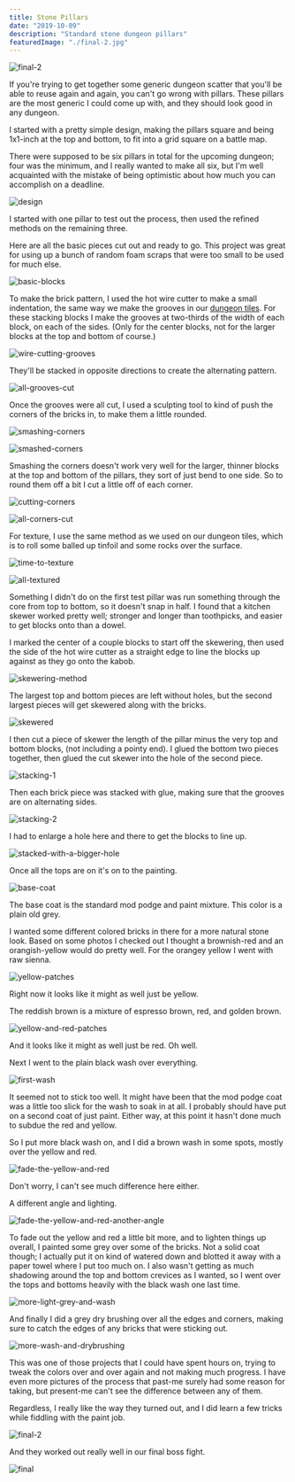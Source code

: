 ```yaml
---
title: Stone Pillars
date: "2019-10-09"
description: "Standard stone dungeon pillars"
featuredImage: "./final-2.jpg"
---
```


![final-2](final-2.jpg)

If you're trying to get together some generic dungeon scatter that you'll be able to reuse again and again, you can't go wrong with pillars. These pillars are the most generic I could come up with, and they should look good in any dungeon.

I started with a pretty simple design, making the pillars square and being 1x1-inch at the top and bottom, to fit into a grid square on a battle map.

There were supposed to be six pillars in total for the upcoming dungeon; four was the minimum, and I really wanted to make all six, but I'm well acquainted with the mistake of being optimistic about how much you can accomplish on a deadline.

![design](design.jpg)

I started with one pillar to test out the process, then used the refined methods on the remaining three.

Here are all the basic pieces cut out and ready to go. This project was great for using up a bunch of random foam scraps that were too small to be used for much else.

![basic-blocks](basic-blocks.jpg)

To make the brick pattern, I used the hot wire cutter to make a small indentation, the same way we make the grooves in our [dungeon tiles](../making-a-dungeon-tile/). For these stacking blocks I make the grooves at two-thirds of the width of each block, on each of the sides. (Only for the center blocks, not for the larger blocks at the top and bottom of course.)

![wire-cutting-grooves](wire-cutting-grooves.jpg)

They'll be stacked in opposite directions to create the alternating pattern.

![all-grooves-cut](all-grooves-cut.jpg)

Once the grooves were all cut, I used a sculpting tool to kind of push the corners of the bricks in, to make them a little rounded.

![smashing-corners](smashing-corners.jpg)

![smashed-corners](smashed-corners.jpg)

Smashing the corners doesn't work very well for the larger, thinner blocks at the top and bottom of the pillars, they sort of just bend to one side. So to round them off a bit I cut a little off of each corner.

![cutting-corners](cutting-corners.jpg)

![all-corners-cut](all-corners-cut.jpg)

For texture, I use the same method as we used on our dungeon tiles, which is to roll some balled up tinfoil and some rocks over the surface.

![time-to-texture](time-to-texture.jpg)

![all-textured](all-textured.jpg)

Something I didn't do on the first test pillar was run something through the core from top to bottom, so it doesn't snap in half. I found that a kitchen skewer worked pretty well; stronger and longer than toothpicks, and easier to get blocks onto than a dowel.

I marked the center of a couple blocks to start off the skewering, then used the side of the hot wire cutter as a straight edge to line the blocks up against as they go onto the kabob.

![skewering-method](skewering-method.jpg)

The largest top and bottom pieces are left without holes, but the second largest pieces will get skewered along with the bricks.

![skewered](skewered.jpg)

I then cut a piece of skewer the length of the pillar minus the very top and bottom blocks, (not including a pointy end). I glued the bottom two pieces together, then glued the cut skewer into the hole of the second piece.

![stacking-1](stacking-1.jpg)

Then each brick piece was stacked with glue, making sure that the grooves are on alternating sides.

![stacking-2](stacking-2.jpg)

I had to enlarge a hole here and there to get the blocks to line up.

![stacked-with-a-bigger-hole](stacked-with-a-bigger-hole.jpg)

Once all the tops are on it's on to the painting.

![base-coat](base-coat.jpg)

The base coat is the standard mod podge and paint mixture. This color is a plain old grey.

I wanted some different colored bricks in there for a more natural stone look. Based on some photos I checked out I thought a brownish-red and an orangish-yellow would do pretty well. For the orangey yellow I went with raw sienna.

![yellow-patches](yellow-patches.jpg)

Right now it looks like it might as well just be yellow.

The reddish brown is a mixture of espresso brown, red, and golden brown.

![yellow-and-red-patches](yellow-and-red-patches.jpg)

And it looks like it might as well just be red. Oh well.

Next I went to the plain black wash over everything.

![first-wash](first-wash.jpg)

It seemed not to stick too well. It might have been that the mod podge coat was a little too slick for the wash to soak in at all. I probably should have put on a second coat of just paint. Either way, at this point it hasn't done much to subdue the red and yellow.

So I put more black wash on, and I did a brown wash in some spots, mostly over the yellow and red.

![fade-the-yellow-and-red](fade-the-yellow-and-red.jpg)

Don't worry, I can't see much difference here either.

A different angle and lighting.

![fade-the-yellow-and-red-another-angle](fade-the-yellow-and-red-another-angle.jpg)

To fade out the yellow and red a little bit more, and to lighten things up overall, I painted some grey over some of the bricks. Not a solid coat though; I actually put it on kind of watered down and blotted it away with a paper towel where I put too much on. I also wasn't getting as much shadowing around the top and bottom crevices as I wanted, so I went over the tops and bottoms heavily with the black wash one last time.

![more-light-grey-and-wash](more-light-grey-and-wash.jpg)

And finally I did a grey dry brushing over all the edges and corners, making sure to catch the edges of any bricks that were sticking out.

![more-wash-and-drybrushing](more-wash-and-drybrushing.jpg)

This was one of those projects that I could have spent hours on, trying to tweak the colors over and over again and not making much progress. I have even more pictures of the process that past-me surely had some reason for taking, but present-me can't see the difference between any of them.

Regardless, I really like the way they turned out, and I did learn a few tricks while fiddling with the paint job.

![final-2](final-2.jpg)

And they worked out really well in our final boss fight.

![final](final.jpg)
